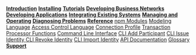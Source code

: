 **[Introduction](../introduction/introduction.html)**
**[Installing](../installing/installing-index.html)**
**[Tutorials](../tutorials/tutorials.html)**
**[Developing Business Networks](../business-network/business-network-index.html)**
**[Developing Applications](../applications/applications-index.html)**
**[Integrating Existing Systems](../integrating/integrating-index.html)**
**[Managing and Operating](../managing/managingindex.html)**
**[Diagnosing Problems](../problems/diagnostics.html)**
**[Reference](../reference/MeetTheModules.html)**
[npm Modules](../reference/MeetTheModules.html )
[Modeling Language](../reference/cto_language.html )
[Access Control Language](../reference/acl_language.html )
[Connection Profile](../reference/connectionprofile.html )
[Transaction Processor Functions](../reference/js_scripts.html )
[Command Line Interface](../reference/commands.html )
[CLI Add Participant](../reference/composer.participant.add.html )
[CLI Issue Identity ](../reference/composer.identity.issue.html )
[CLI Revoke Identity](../reference/composer.identity.revoke.html )
[CLI Import Identity](../reference/composer.identity.import.html)
[API Documentation](../jsdoc/index.html )
[Glossary](../reference/glossary.html )
**[Support](../support/index.html)**
